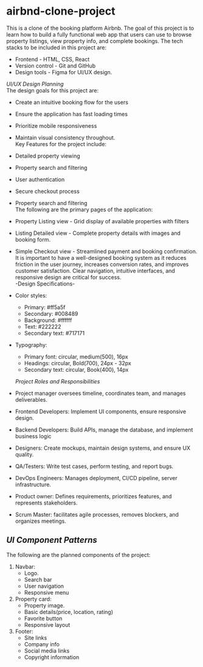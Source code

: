# airbnd-clone-project
This is a clone of the booking platform Airbnb. The goal of this project is to learn how to build a fully functional web app that users can use to browse property listings, view property info, and complete bookings.
The tech stacks to be included in this project are:
- Frontend - HTML, CSS, React
- Version control - Git and GitHub
-  Design tools - Figma for UI/UX design.

_UI/UX Design Planning_\
The design goals for this project are:
- Create an intuitive booking flow for the users
- Ensure the application has fast loading times
- Prioritize mobile responsiveness
- Maintain visual consistency throughout.\
Key Features for the project include:
- Detailed property viewing
- Property search and filtering
- User authentication
- Secure checkout process
- Property search and filtering  
The following are the primary pages of the application:
- Property Listing view - Grid display of available properties with filters
- Listing Detailed view - Complete property details with images and booking form.
- Simple Checkout view - Streamlined payment and booking confirmation.  
It is important to have a well-designed booking system as it reduces friction in the user journey, increases conversion rates, and improves customer satisfaction. Clear navigation, intuitive interfaces, and responsive design are critical for success.  
-Design Specifications-
 - Color styles:
    - Primary: #ff5a5f
    - Secondary: #008489
    - Background: #ffffff
    - Text: #222222
    - Secondary text: #717171
  - Typography:
      - Primary font: circular, medium(500), 16px
      - Headings: circular, Bold(700), 24px - 32px
      - Secondary text: circular, Book(400), 14px  

    _Project Roles and Responsibilities_
   - Project manager oversees timeline, coordinates team, and manages deliverables.
   - Frontend Developers: Implement UI components, ensure responsive design.
   - Backend Developers: Build APIs, manage the database, and implement business logic
   - Designers: Create mockups, maintain design systems, and ensure UX quality.
   - QA/Testers: Write test cases, perform testing, and report bugs.
   - DevOps Engineers: Manages deployment, CI/CD pipeline, server infrastructure.
   - Product owner: Defines requirements, prioritizes features, and represents stakeholders.
   - Scrum Master: facilitates agile processes, removes blockers, and organizes meetings.

 _UI Component Patterns_
 -
 The following are the planned components of the project:
1. Navbar:
   - Logo.
   - Search bar
   - User navigation
   - Responsive menu
2. Property card:
    - Property image.
    - Basic details(price, location, rating)
    - Favorite button
    - Responsive layout
3. Footer:
    - Site links
    - Company info
    - Social media links
    - Copyright information
